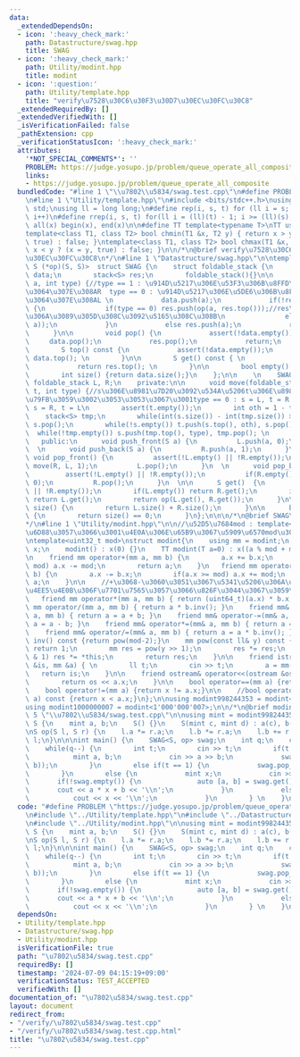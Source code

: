 ```yaml
---
data:
  _extendedDependsOn:
  - icon: ':heavy_check_mark:'
    path: Datastructure/swag.hpp
    title: SWAG
  - icon: ':heavy_check_mark:'
    path: Utility/modint.hpp
    title: modint
  - icon: ':question:'
    path: Utility/template.hpp
    title: "verify\u7528\u30C6\u30F3\u30D7\u30EC\u30FC\u30C8"
  _extendedRequiredBy: []
  _extendedVerifiedWith: []
  _isVerificationFailed: false
  _pathExtension: cpp
  _verificationStatusIcon: ':heavy_check_mark:'
  attributes:
    '*NOT_SPECIAL_COMMENTS*': ''
    PROBLEM: https://judge.yosupo.jp/problem/queue_operate_all_composite
    links:
    - https://judge.yosupo.jp/problem/queue_operate_all_composite
  bundledCode: "#line 1 \"\\u7802\\u5834/swag.test.cpp\"\n#define PROBLEM \"https://judge.yosupo.jp/problem/queue_operate_all_composite\"\
    \n#line 1 \"Utility/template.hpp\"\n#include <bits/stdc++.h>\nusing namespace\
    \ std;\nusing ll = long long;\n#define rep(i, s, t) for (ll i = s; i < (ll)(t);\
    \ i++)\n#define rrep(i, s, t) for(ll i = (ll)(t) - 1; i >= (ll)(s); i--)\n#define\
    \ all(x) begin(x), end(x)\n\n#define TT template<typename T>\nTT using vec = vector<T>;\n\
    template<class T1, class T2> bool chmin(T1 &x, T2 y) { return x > y ? (x = y,\
    \ true) : false; }\ntemplate<class T1, class T2> bool chmax(T1 &x, T2 y) { return\
    \ x < y ? (x = y, true) : false; }\n\n/*\n@brief verify\u7528\u30C6\u30F3\u30D7\
    \u30EC\u30FC\u30C8\n*/\n#line 1 \"Datastructure/swag.hpp\"\n\ntemplate<class S,\
    \ S (*op)(S, S)>  struct SWAG {\n    struct foldable_stack {\n        stack<S>\
    \ data;\n        stack<S> res;\n        foldable_stack(){}\n\n        void push(S\
    \ a, int type) {//type == 1 : \u914D\u5217\u306E\u53F3\u306B\u8FFD\u52A0\u3001\
    \u3064\u307E\u308AR  type == 0 : \u914D\u5217\u306E\u5DE6\u306B\u8FFD\u52A0\u3001\
    \u3064\u307E\u308AL \n            data.push(a);\n            if(!res.empty())\
    \ {\n               if(type == 0) res.push(op(a, res.top()));//res\u304C\u7A7A\
    \u306A\u3089\u305D\u308C\u3092\u5165\u308C\u308B\n               else res.push(op(res.top(),\
    \ a));\n            }\n            else res.push(a);\n            return;\n  \
    \      }\n\n        void pop() {\n            assert(!data.empty());\n       \
    \     data.pop();\n            res.pop();\n            return;\n        }\n\n\
    \        S top() const {\n            assert(!data.empty());\n            return\
    \ data.top(); \n        }\n\n        S get() const { \n            assert(!data.empty());\n\
    \            return res.top(); \n        }\n\n        bool empty() {return data.empty();}\n\
    \        int size() {return data.size();}\n    };\n\n    \n    SWAG() {}\n   \
    \ foldable_stack L, R;\n    private:\n\n      void move(foldable_stack& s, foldable_stack&\
    \ t, int type) {//s\u306E\u8981\u7D20\u3092\u534A\u5206t\u306E\u8981\u7D20\u306B\
    \u79FB\u3059\u3002\u3053\u3053\u3067\u3001type == 0 : s = L, t = R  type == 1\
    \ s = R, t = L\n        assert(t.empty());\n        int oth = 1 - type;\n    \
    \    stack<S> tmp;\n        while(int(s.size()) - int(tmp.size()) > 1) tmp.push(s.top()),\
    \ s.pop();\n        while(!s.empty()) t.push(s.top(), oth), s.pop(); \n      \
    \  while(!tmp.empty()) s.push(tmp.top(), type), tmp.pop(); \n      }\n    \n \
    \   public:\n      void push_front(S a) {\n          L.push(a, 0);\n      }\n\
    \  \n      void push_back(S a) {\n          R.push(a, 1);\n      }\n  \n     \
    \ void pop_front() {\n          assert(!L.empty() || !R.empty());\n          if(L.empty())\
    \ move(R, L, 1);\n          L.pop();\n      }\n  \n      void pop_back() {\n \
    \         assert(!L.empty() || !R.empty());\n          if(R.empty()) move(L, R,\
    \ 0);\n          R.pop();\n      }\n  \n\n      S get()  {\n        assert(!L.empty()\
    \ || !R.empty());\n        if(L.empty()) return R.get();\n        if(R.empty())\
    \ return L.get();\n        return op(L.get(), R.get());\n      }\n\n      int\
    \ size() {\n        return L.size() + R.size();\n      }\n\n      bool empty()\
    \ {\n        return size() == 0;\n      }\n};\n\n\n/*\n@brief SWAG\n@docs doc/swag.md\n\
    */\n#line 1 \"Utility/modint.hpp\"\n\n//\u52D5\u7684mod : template<int mod> \u3092\
    \u6D88\u3057\u3066\u3001\u4E0A\u306E\u65B9\u3067\u5909\u6570mod\u3092\u5BA3\u8A00\
    \ntemplate<uint32_t mod>\nstruct modint{\n    using mm = modint;\n    uint32_t\
    \ x;\n    modint() : x(0) {}\n    TT modint(T a=0) : x((a % mod + mod) % mod){}\n\
    \n    friend mm operator+(mm a, mm b) {\n        a.x += b.x;\n        if(a.x >=\
    \ mod) a.x -= mod;\n        return a;\n    }\n   friend mm operator-(mm a, mm\
    \ b) {\n        a.x -= b.x;\n        if(a.x >= mod) a.x += mod;\n        return\
    \ a;\n    }\n\n    //+\u3068-\u3060\u3051\u3067\u5341\u5206\u306A\u5834\u5408\u3001\
    \u4EE5\u4E0B\u306F\u7701\u7565\u3057\u3066\u826F\u3044\u3067\u3059\u3002\n\n \
    \   friend mm operator*(mm a, mm b) { return (uint64_t)(a.x) * b.x; }\n    friend\
    \ mm operator/(mm a, mm b) { return a * b.inv(); }\n    friend mm& operator+=(mm&\
    \ a, mm b) { return a = a + b; }\n    friend mm& operator-=(mm& a, mm b) { return\
    \ a = a - b; }\n    friend mm& operator*=(mm& a, mm b) { return a = a * b; }\n\
    \    friend mm& operator/=(mm& a, mm b) { return a = a * b.inv(); }\n\n    mm\
    \ inv() const {return pow(mod-2);}\n    mm pow(const ll& y) const {\n        if(!y)\
    \ return 1;\n        mm res = pow(y >> 1);\n        res *= res;\n        if(y\
    \ & 1) res *= *this;\n        return res;\n    }\n\n    friend istream& operator>>(istream\
    \ &is, mm &a) { \n        ll t;\n        cin >> t;\n        a = mm(t);\n     \
    \   return is;\n    }\n\n    friend ostream& operator<<(ostream &os,  mm a) {\n\
    \        return os << a.x;\n    }\n\n    bool operator==(mm a) {return x == a.x;}\n\
    \    bool operator!=(mm a) {return x != a.x;}\n\n    //bool operator<(const mm&\
    \ a) const {return x < a.x;}\n};\n\nusing modint998244353 = modint<998244353>;\n\
    using modint1000000007 = modint<1'000'000'007>;\n\n/*\n@brief modint\n*/\n#line\
    \ 5 \"\\u7802\\u5834/swag.test.cpp\"\n\nusing mint = modint998244353;\n\nstruct\
    \ S {\n    mint a, b;\n    S() {}\n    S(mint c, mint d) : a(c), b(d) {}\n};\n\
    \nS op(S l, S r) {\n    l.a *= r.a;\n    l.b *= r.a;\n    l.b += r.b;\n    return\
    \ l;\n}\n\n\nint main() {\n    SWAG<S, op> swag;\n    int q;\n    cin >> q;\n\
    \    while(q--) {\n        int t;\n        cin >> t;\n        if(t == 0) {\n \
    \           mint a, b;\n            cin >> a >> b;\n            swag.push_back(S(a,\
    \ b));\n        }\n        else if(t == 1) {\n            swag.pop_front();\n\
    \        }\n        else {\n            mint x;\n            cin >> x;\n     \
    \       if(!swag.empty()) {\n              auto [a, b] = swag.get();\n       \
    \       cout << a * x + b << '\\n';\n            }\n            else {\n     \
    \           cout << x << '\\n';\n            }\n        } \n    }\n}\n"
  code: "#define PROBLEM \"https://judge.yosupo.jp/problem/queue_operate_all_composite\"\
    \n#include \"../Utility/template.hpp\"\n#include \"../Datastructure/swag.hpp\"\
    \n#include \"../Utility/modint.hpp\"\n\nusing mint = modint998244353;\n\nstruct\
    \ S {\n    mint a, b;\n    S() {}\n    S(mint c, mint d) : a(c), b(d) {}\n};\n\
    \nS op(S l, S r) {\n    l.a *= r.a;\n    l.b *= r.a;\n    l.b += r.b;\n    return\
    \ l;\n}\n\n\nint main() {\n    SWAG<S, op> swag;\n    int q;\n    cin >> q;\n\
    \    while(q--) {\n        int t;\n        cin >> t;\n        if(t == 0) {\n \
    \           mint a, b;\n            cin >> a >> b;\n            swag.push_back(S(a,\
    \ b));\n        }\n        else if(t == 1) {\n            swag.pop_front();\n\
    \        }\n        else {\n            mint x;\n            cin >> x;\n     \
    \       if(!swag.empty()) {\n              auto [a, b] = swag.get();\n       \
    \       cout << a * x + b << '\\n';\n            }\n            else {\n     \
    \           cout << x << '\\n';\n            }\n        } \n    }\n}"
  dependsOn:
  - Utility/template.hpp
  - Datastructure/swag.hpp
  - Utility/modint.hpp
  isVerificationFile: true
  path: "\u7802\u5834/swag.test.cpp"
  requiredBy: []
  timestamp: '2024-07-09 04:15:19+09:00'
  verificationStatus: TEST_ACCEPTED
  verifiedWith: []
documentation_of: "\u7802\u5834/swag.test.cpp"
layout: document
redirect_from:
- "/verify/\u7802\u5834/swag.test.cpp"
- "/verify/\u7802\u5834/swag.test.cpp.html"
title: "\u7802\u5834/swag.test.cpp"
---
```

